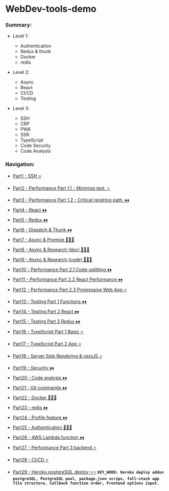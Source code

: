 # WebDev-tools-demo

### Summary:

- Level 1:
    - Authentication
    - Redux & thunk
    - Docker
    - redis

- Level 2:
    - Async
    - React
    - CI/CD
    - Testing

- Level 3:
    - SSH
    - CRP
    - PWA
    - SSR
    - TypeScript
    - Code Security
    - Code Analysis

### Navigation:

- [Part1 - SSH :star:](https://github.com/DonghaoWu/WebDev-tools-demo/blob/master/SSH/SSH-Readme.md) 

- [Part2 - Performance Part 1.1 - Minimize text. :star:](https://github.com/DonghaoWu/WebDev-tools-demo/blob/master/Performance-Part1/PP1.1-Readme.md) 

- [Part3 - Performance Part 1.2 - Critical rendring path. :diamonds::diamonds:](https://github.com/DonghaoWu/WebDev-tools-demo/blob/master/Performance-Part1/PP1.2-Readme.md) 

- [Part4 - React :diamonds::diamonds:](https://github.com/DonghaoWu/WebDev-tools-demo/blob/master/React%2BRedux%2Bwebpack/React-Readme.md) 

- [Part5 - Redux :diamonds::diamonds:](https://github.com/DonghaoWu/WebDev-tools-demo/blob/master/React%2BRedux%2Bwebpack/Redux-Readme.md) 

- [Part6 - Dispatch & Thunk :diamonds::diamonds:](https://github.com/DonghaoWu/WebDev-tools-demo/blob/master/React%2BRedux%2Bwebpack/Dispatch-Thunk.md) 

- [Part7 - Async & Promise :gem::gem::gem:](https://github.com/DonghaoWu/WebDev-tools-demo/blob/master/Async/Async-Promise.md) 
- [Part8 - Async & Research (doc) :gem::gem::gem:](https://github.com/DonghaoWu/WebDev-tools-demo/blob/master/Async/Async-Research(doc).md) 

- [Part9 - Async & Research (code) :gem::gem::gem:](https://github.com/DonghaoWu/WebDev-tools-demo/blob/master/Async/Async-Research(code).md) 

- [Part10 - Performance Part 2.1 Code-splitting :diamonds::diamonds:](https://github.com/DonghaoWu/WebDev-tools-demo/blob/master/Performance-Part2/Code-splitting.md) 

- [Part11 - Performance Part 2.2 React Performance :diamonds::diamonds:](https://github.com/DonghaoWu/WebDev-tools-demo/blob/master/Performance-Part2/React-Performance.md) 

- [Part12 - Performance Part 2.3 Progressive Web App :star:](https://github.com/DonghaoWu/WebDev-tools-demo/blob/master/Performance-Part2/Progressive-Web-App.md) 

- [Part13 - Testing Part 1 Functions :diamonds::diamonds:](https://github.com/DonghaoWu/WebDev-tools-demo/blob/master/Testing/Testing-function.md)

- [Part14 - Testing Part 2 React :diamonds::diamonds:](https://github.com/DonghaoWu/WebDev-tools-demo/blob/master/Testing/Testing-React.md)

- [Part15 - Testing Part 3 Redux :diamonds::diamonds:](https://github.com/DonghaoWu/WebDev-tools-demo/blob/master/Testing/Testing-Redux.md)

- [Part16 - TypeScript Part 1 Basic :star:](https://github.com/DonghaoWu/WebDev-tools-demo/blob/master/TypeScript/Basic.md)

- [Part17 - TypeScript Part 2 App :star:](https://github.com/DonghaoWu/WebDev-tools-demo/blob/master/TypeScript/TypeScript%40App.md)

- [Part18 - Server Side Rendering & nextJS :star:](https://github.com/DonghaoWu/WebDev-tools-demo/blob/master/Server-side-rendering/SSR-nextJS.md)

- [Part19 - Security :diamonds::diamonds:](https://github.com/DonghaoWu/WebDev-tools-demo/blob/master/Security/Security.md)

- [Part20 - Code analysis :diamonds::diamonds:](https://github.com/DonghaoWu/WebDev-tools-demo/blob/master/Code-Analysis/Code-Analysis.md)

- [Part21 - Git commands :diamonds::diamonds:](https://github.com/DonghaoWu/WebDev-tools-demo/blob/master/Git/Git(Chinese).md)

- [Part22 - Docker :gem::gem::gem:](https://github.com/DonghaoWu/WebDev-tools-demo/blob/master/Docker/Docker.md)

- [Part23 - redis :diamonds::diamonds:](https://github.com/DonghaoWu/WebDev-tools-demo/blob/master/Redis/Redis.md)

- [Part24 - Profile feature :diamonds::diamonds:](https://github.com/DonghaoWu/WebDev-tools-demo/blob/master/Profile-feature/Profile-feature.md)

- [Part25 - Authentication :gem::gem::gem:](https://github.com/DonghaoWu/WebDev-tools-demo/blob/master/Authentication/Authentication.md)

- [Part26 - AWS Lambda function :diamonds::diamonds:](https://github.com/DonghaoWu/WebDev-tools-demo/blob/master/AWS/AWS.md)

- [Part27 - Performance Part 3 backend :star:](https://github.com/DonghaoWu/WebDev-tools-demo/blob/master/Performance-Part3/PP3.md)

- [Part28 - CI/CD :star:](https://github.com/DonghaoWu/WebDev-tools-demo/blob/master/CI-CD/CI-CD.md)

- [Part29 - Heroku postgreSQL deploy :star::star:](https://github.com/DonghaoWu/Weather-RNEP-heroku-new) __`KEY_WORD: Heroku deploy addon postgreSQL, PostgreSQL pool, package.json scrips, full-stack app file structure, Callback function order, Frontend options input.`__

